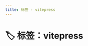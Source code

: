 ```yaml
---
title: 标签 - vitepress
---
```


<script setup>
const posts = [
  {
    "title": "你好，VitePress！",
    "date": "2025-05-27",
    "description": "从零开始搭建一个 VitePress 博客",
    "tags": [
      "vitepress",
      "博客"
    ],
    "link": "/posts/2025/2025052701/"
  },
  {
    "title": "如何将 VitePress 项目部署到 GitHub Pages",
    "date": "2025-05-27",
    "description": "手把手教你如何使用 GitHub Pages 免费托管 VitePress 静态站点",
    "tags": [
      "vitepress",
      "部署",
      "github-pages"
    ],
    "link": "/posts/2025/2025052702/"
  }
]
</script>

# 🏷️ 标签：vitepress


<PostCard
  v-for="post in posts"
  :key="post.link"
  v-bind="post"
/>